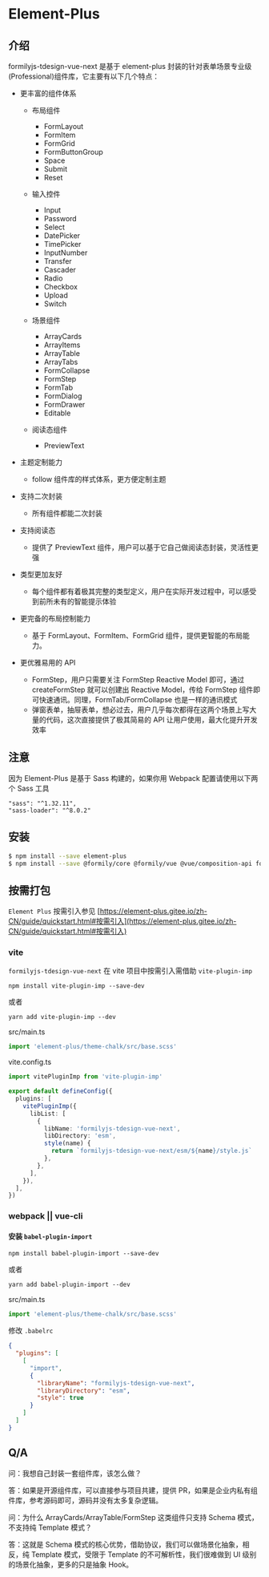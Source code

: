 # Element-Plus

## 介绍

formilyjs-tdesign-vue-next 是基于 element-plus 封装的针对表单场景专业级(Professional)组件库，它主要有以下几个特点：

- 更丰富的组件体系

  - 布局组件

    - FormLayout
    - FormItem
    - FormGrid
    - FormButtonGroup
    - Space
    - Submit
    - Reset

  - 输入控件
    - Input
    - Password
    - Select
    - DatePicker
    - TimePicker
    - InputNumber
    - Transfer
    - Cascader
    - Radio
    - Checkbox
    - Upload
    - Switch
  - 场景组件
    - ArrayCards
    - ArrayItems
    - ArrayTable
    - ArrayTabs
    - FormCollapse
    - FormStep
    - FormTab
    - FormDialog
    - FormDrawer
    - Editable
  - 阅读态组件
    - PreviewText

- 主题定制能力
  - follow 组件库的样式体系，更方便定制主题
- 支持二次封装
  - 所有组件都能二次封装
- 支持阅读态
  - 提供了 PreviewText 组件，用户可以基于它自己做阅读态封装，灵活性更强
- 类型更加友好
  - 每个组件都有着极其完整的类型定义，用户在实际开发过程中，可以感受到前所未有的智能提示体验
- 更完备的布局控制能力
  - 基于 FormLayout、FormItem、FormGrid 组件，提供更智能的布局能力。
- 更优雅易用的 API
  - FormStep，用户只需要关注 FormStep Reactive Model 即可，通过 createFormStep 就可以创建出 Reactive Model，传给 FormStep 组件即可快速通讯。同理，FormTab/FormCollapse 也是一样的通讯模式
  - 弹窗表单，抽屉表单，想必过去，用户几乎每次都得在这两个场景上写大量的代码，这次直接提供了极其简易的 API 让用户使用，最大化提升开发效率

## 注意

因为 Element-Plus 是基于 Sass 构建的，如果你用 Webpack 配置请使用以下两个 Sass 工具

```
"sass": "^1.32.11",
"sass-loader": "^8.0.2"
```

## 安装

```bash
$ npm install --save element-plus
$ npm install --save @formily/core @formily/vue @vue/composition-api formilyjs-tdesign-vue-next
```

## 按需打包

`Element Plus` 按需引入参见 [https://element-plus.gitee.io/zh-CN/guide/quickstart.html#按需引入](https://element-plus.gitee.io/zh-CN/guide/quickstart.html#按需引入)

### vite

`formilyjs-tdesign-vue-next` 在 vite 项目中按需引入需借助 `vite-plugin-imp`

```shell
npm install vite-plugin-imp --save-dev
```

或者

```shell
yarn add vite-plugin-imp --dev
```

src/main.ts

```ts
import 'element-plus/theme-chalk/src/base.scss'
```

vite.config.ts

```ts
import vitePluginImp from 'vite-plugin-imp'

export default defineConfig({
  plugins: [
    vitePluginImp({
      libList: [
        {
          libName: 'formilyjs-tdesign-vue-next',
          libDirectory: 'esm',
          style(name) {
            return `formilyjs-tdesign-vue-next/esm/${name}/style.js`
          },
        },
      ],
    }),
  ],
})
```

### webpack || vue-cli

#### 安装 `babel-plugin-import`

```shell
npm install babel-plugin-import --save-dev
```

或者

```shell
yarn add babel-plugin-import --dev
```

src/main.ts

```ts
import 'element-plus/theme-chalk/src/base.scss'
```

修改 `.babelrc`

```json
{
  "plugins": [
    [
      "import",
      {
        "libraryName": "formilyjs-tdesign-vue-next",
        "libraryDirectory": "esm",
        "style": true
      }
    ]
  ]
}
```

## Q/A

问：我想自己封装一套组件库，该怎么做？

答：如果是开源组件库，可以直接参与项目共建，提供 PR，如果是企业内私有组件库，参考源码即可，源码并没有太多复杂逻辑。

问：为什么 ArrayCards/ArrayTable/FormStep 这类组件只支持 Schema 模式，不支持纯 Template 模式？

答：这就是 Schema 模式的核心优势，借助协议，我们可以做场景化抽象，相反，纯 Template 模式，受限于 Template 的不可解析性，我们很难做到 UI 级别的场景化抽象，更多的只是抽象 Hook。

